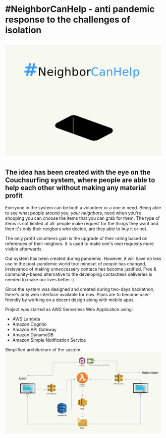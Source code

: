 # #NeighborCanHelp - anti pandemic response to the challenges of isolation
![#NeighborCanHelp logo](images/logo.png)
## The idea has been created with the eye on the Couchsurfing system, where people are able to help each other without making any material profit

Everyone in the system can be both a volunteer or a one in need. Being able to see what people around you, *your neighbors*, need when you're shopping you can choose the items that you can grab for them.
The type of items is not limited at all: people make request for the things they want and then it's only their neigbors who decide, are they able to buy it or not.

The only profit volunteers gain is the upgrade of their rating based on references of their neigbors. It is used to make one's own requests more visible afterwards.

Our system has been created during pandemic. However, it will have no less use in the post-pandemic world too: mindset of people has changed, irrelevance of making unneccessary contacs has become justified.
Free & community-based alternative to the developing contactless deliveries is needed to make our lives better :)

Since the system was designed and created during two-days hackathon, there's only web interface available for now. Plans are to become user-friendly by working on a decent design along with mobile apps.

Project was started as AWS Serverless Web Application using:
- AWS Lambda
- Amazon Cognito
- Amazon API Gateway
- Amazon DynamoDB
- Amazon Simple Notification Service

Simplified architecture of the system:
![#Architecture graph](images/architecture.png)
